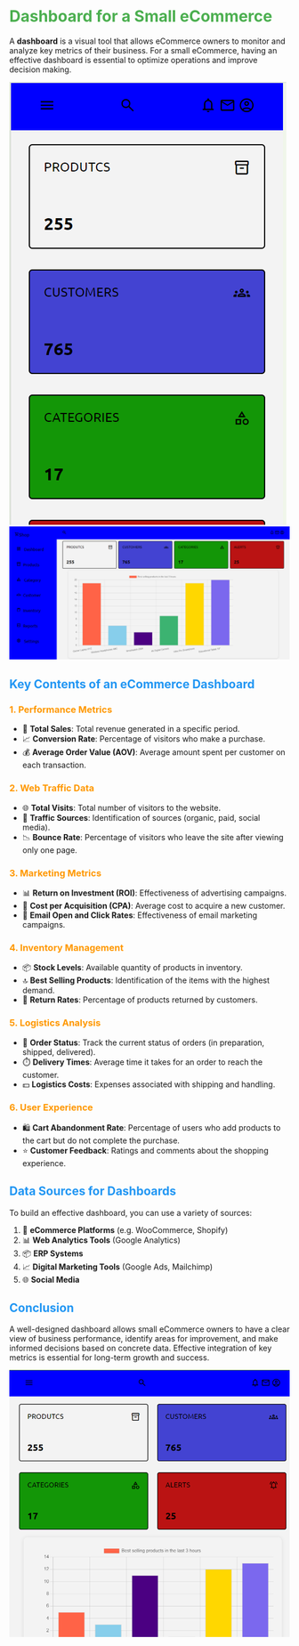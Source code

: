 # <span style="color: #4CAF50;">Dashboard for a Small eCommerce</span>

A **dashboard** is a visual tool that allows eCommerce owners to monitor and analyze key metrics of their business. For a small eCommerce, having an effective dashboard is essential to optimize operations and improve decision making.

![eCommerce Dashboard](./src/images/Captura%20de%20pantalla%202024-10-06%20181617.png) 
![eCommerce Dashboard](./src/images/Captura%20de%20pantalla%202024-10-06%20181513.png)

## <span style="color: #2196F3;">Key Contents of an eCommerce Dashboard</span>

### <span style="color: #FF9800;">1. Performance Metrics</span>
- 🛒 **Total Sales**: Total revenue generated in a specific period.
- 📈 **Conversion Rate**: Percentage of visitors who make a purchase.
- 💰 **Average Order Value (AOV)**: Average amount spent per customer on each transaction.

### <span style="color: #FF9800;">2. Web Traffic Data</span>
- 🌐 **Total Visits**: Total number of visitors to the website.
- 🔗 **Traffic Sources**: Identification of sources (organic, paid, social media).
- 📉 **Bounce Rate**: Percentage of visitors who leave the site after viewing only one page.

### <span style="color: #FF9800;">3. Marketing Metrics</span>
- 📊 **Return on Investment (ROI)**: Effectiveness of advertising campaigns.
- 💸 **Cost per Acquisition (CPA)**: Average cost to acquire a new customer.
- 📧 **Email Open and Click Rates**: Effectiveness of email marketing campaigns.

### <span style="color: #FF9800;">4. Inventory Management</span>
- 📦 **Stock Levels**: Available quantity of products in inventory.
- 🔝 **Best Selling Products**: Identification of the items with the highest demand.
- 🔄 **Return Rates**: Percentage of products returned by customers.

### <span style="color: #FF9800;">5. Logistics Analysis</span>
- 🚚 **Order Status**: Track the current status of orders (in preparation, shipped, delivered).
- ⏱️ **Delivery Times**: Average time it takes for an order to reach the customer.
- 💵 **Logistics Costs**: Expenses associated with shipping and handling.

### <span style="color: #FF9800;">6. User Experience</span>
- 🛍️ **Cart Abandonment Rate**: Percentage of users who add products to the cart but do not complete the purchase.
- ⭐ **Customer Feedback**: Ratings and comments about the shopping experience.

## <span style="color: #2196F3;">Data Sources for Dashboards</span>

To build an effective dashboard, you can use a variety of sources:

1. 🛒 **eCommerce Platforms** (e.g. WooCommerce, Shopify)
2. 📊 **Web Analytics Tools** (Google Analytics)
3. 📦 **ERP Systems**
4. 📈 **Digital Marketing Tools** (Google Ads, Mailchimp)
5. 🌐 **Social Media**

## <span style="color: #2196F3;">Conclusion</span>

A well-designed dashboard allows small eCommerce owners to have a clear view of business performance, identify areas for improvement, and make informed decisions based on concrete data. Effective integration of key metrics is essential for long-term growth and success.

![Dashboard Icons](./src/images/Captura%20de%20pantalla%202024-10-06%20181555.png) 